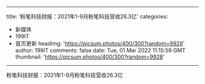 
---
title: '粉笔科技财报：2021年1-9月粉笔科技营收26.3亿'
categories: 
 - 新媒体
 - 199IT
 - 首页更新
headimg: 'https://picsum.photos/400/300?random=9928'
author: 199IT
comments: false
date: Tue, 01 Mar 2022 11:15:59 GMT
thumbnail: 'https://picsum.photos/400/300?random=9928'
---

<div>   
粉笔科技财报：2021年1-9月粉笔科技营收26.3亿  
</div>
            